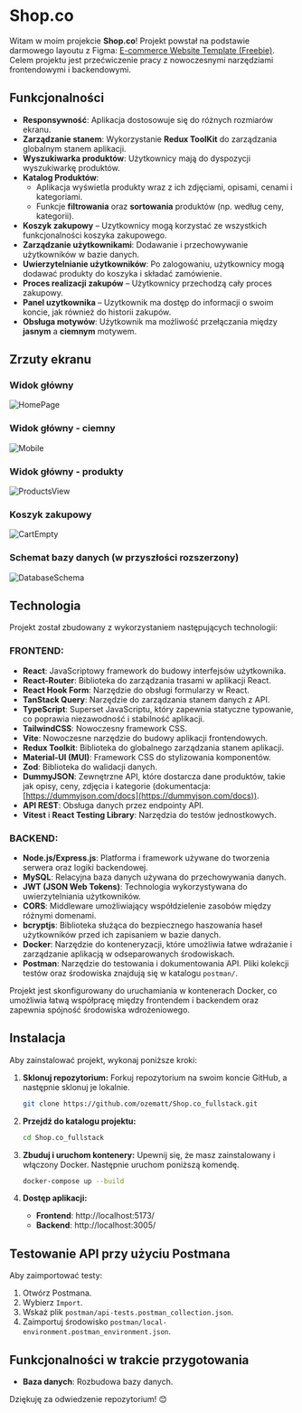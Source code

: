 # Shop.co

Witam w moim projekcie **Shop.co**! Projekt powstał na podstawie darmowego layoutu z Figma: [E-commerce Website Template (Freebie)](https://www.figma.com/community/file/1273571982885059508/e-commerce-website-template-freebie). Celem projektu jest przećwiczenie pracy z nowoczesnymi narzędziami frontendowymi i backendowymi.


## Funkcjonalności

- **Responsywność**: Aplikacja dostosowuje się do różnych rozmiarów ekranu.
- **Zarządzanie stanem**: Wykorzystanie **Redux ToolKit** do zarządzania globalnym stanem aplikacji.
- **Wyszukiwarka produktów**: Użytkownicy mają do dyspozycji wyszukiwarkę produktów.
- **Katalog Produktów**:
  - Aplikacja wyświetla produkty wraz z ich zdjęciami, opisami, cenami i kategoriami.
  - Funkcje **filtrowania** oraz **sortowania** produktów (np. według ceny, kategorii).
- **Koszyk zakupowy** – Uzytkownicy mogą korzystać ze wszystkich funkcjonalności koszyka zakupowego.
- **Zarządzanie użytkownikami**: Dodawanie i przechowywanie użytkowników w bazie danych.
- **Uwierzytelnianie użytkowników**: Po zalogowaniu, użytkownicy mogą dodawać produkty do koszyka i składać zamówienie.
- **Proces realizacji zakupów** – Użytkownicy przechodzą cały proces zakupowy.
- **Panel uzytkownika** – Uzytkownik ma dostęp do informacji o swoim koncie, jak również do historii zakupów.
- **Obsługa motywów**: Użytkownik ma możliwość przełączania między **jasnym** a **ciemnym** motywem.

## Zrzuty ekranu

### Widok główny

![HomePage](./screenshots/Home-Page.webp)

### Widok główny - ciemny

![Mobile](./screenshots/Home-Page_dark.webp)

### Widok główny - produkty

![ProductsView](./screenshots/Shop_view.webp)

### Koszyk zakupowy 

![CartEmpty](./screenshots/Cart_view.webp)

### Schemat bazy danych (w przyszłości rozszerzony)

![DatabaseSchema](./screenshots/Database_schema.webp)


## Technologia

Projekt został zbudowany z wykorzystaniem następujących technologii:

### FRONTEND:

- **React**: JavaScriptowy framework do budowy interfejsów użytkownika.
- **React-Router**: Biblioteka do zarządzania trasami w aplikacji React.
- **React Hook Form**: Narzędzie do obsługi formularzy w React.
- **TanStack Query**: Narzędzie do zarządzania stanem danych z API.
- **TypeScript**: Superset JavaScriptu, który zapewnia statyczne typowanie, co poprawia niezawodność i stabilność aplikacji.
- **TailwindCSS**: Nowoczesny framework CSS.
- **Vite**: Nowoczesne narzędzie do budowy aplikacji frontendowych.
- **Redux Toolkit**: Biblioteka do globalnego zarządzania stanem aplikacji.
- **Material-UI (MUI)**: Framework CSS do stylizowania komponentów.
- **Zod**: Biblioteka do walidacji danych.
- **DummyJSON**: Zewnętrzne API, które dostarcza dane produktów, takie jak opisy, ceny, zdjęcia i kategorie (dokumentacja: [https://dummyjson.com/docs](https://dummyjson.com/docs)).
- **API REST**: Obsługa danych przez endpointy API.
- **Vitest** i **React Testing Library**: Narzędzia do testów jednostkowych.


### BACKEND:

- **Node.js/Express.js**: Platforma i framework używane do tworzenia serwera oraz logiki backendowej.
- **MySQL**: Relacyjna baza danych używana do przechowywania danych.
- **JWT (JSON Web Tokens)**: Technologia wykorzystywana do uwierzytelniania użytkowników.
- **CORS**: Middleware umożliwiający współdzielenie zasobów między różnymi domenami.
- **bcryptjs**: Biblioteka służąca do bezpiecznego haszowania haseł użytkowników przed ich zapisaniem w bazie danych.
- **Docker**: Narzędzie do konteneryzacji, które umożliwia łatwe wdrażanie i zarządzanie aplikacją w odseparowanych środowiskach.
- **Postman**: Narzędzie do testowania i dokumentowania API. Pliki kolekcji testów oraz środowiska znajdują się w katalogu `postman/`.

Projekt jest skonfigurowany do uruchamiania w kontenerach Docker, co umożliwia łatwą współpracę między frontendem i backendem oraz zapewnia spójność środowiska wdrożeniowego.

## Instalacja

Aby zainstalować projekt, wykonaj poniższe kroki:


1. **Sklonuj repozytorium:**
   Forkuj repozytorium na swoim koncie GitHub, a następnie sklonuj je lokalnie.
   ```sh
   git clone https://github.com/ozematt/Shop.co_fullstack.git
   ```
2. **Przejdź do katalogu projektu:**
   ```sh
   cd Shop.co_fullstack
   ```
   
3. **Zbuduj i uruchom kontenery:**
   Upewnij się, że masz zainstalowany i włączony Docker. Następnie uruchom poniższą komendę.
   ```sh
   docker-compose up --build
   ```

5. **Dostęp aplikacji:**
   - **Frontend**: http://localhost:5173/
   - **Backend**: http://localhost:3005/


## Testowanie API przy użyciu Postmana

Aby zaimportować testy:
1. Otwórz Postmana.
2. Wybierz `Import`.
3. Wskaż plik `postman/api-tests.postman_collection.json`.
4. Zaimportuj środowisko `postman/local-environment.postman_environment.json`.

## Funkcjonalności w trakcie przygotowania

- **Baza danych**: Rozbudowa bazy danych.

Dziękuję za odwiedzenie repozytorium! 😊
